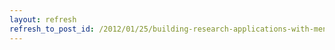 ```yaml
---
layout: refresh
refresh_to_post_id: /2012/01/25/building-research-applications-with-mendeley-william-gunn
---
```

